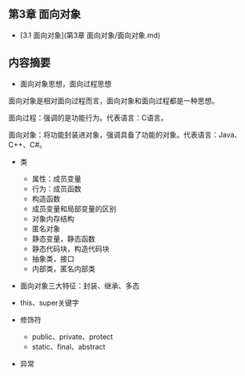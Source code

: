 ## 第3章 面向对象

* [3.1 面向对象](第3章 面向对象/面向对象.md)

## 内容摘要

- 面向对象思想，面向过程思想

面向对象是相对面向过程而言，面向对象和面向过程都是一种思想。

面向过程：强调的是功能行为。代表语言：C语言。

面向对象：将功能封装进对象，强调具备了功能的对象。代表语言：Java、C++、C#。

- 类
  - 属性：成员变量
  - 行为：成员函数
  - 构造函数
  - 成员变量和局部变量的区别
  - 对象内存结构
  - 匿名对象
  - 静态变量，静态函数
  - 静态代码块，构造代码块
  - 抽象类，接口
  - 内部类，匿名内部类


- 面向对象三大特征：封装、继承、多态
- this、super关键字
- 修饰符
  - public、private、protect
  - static、final、abstract
- 异常